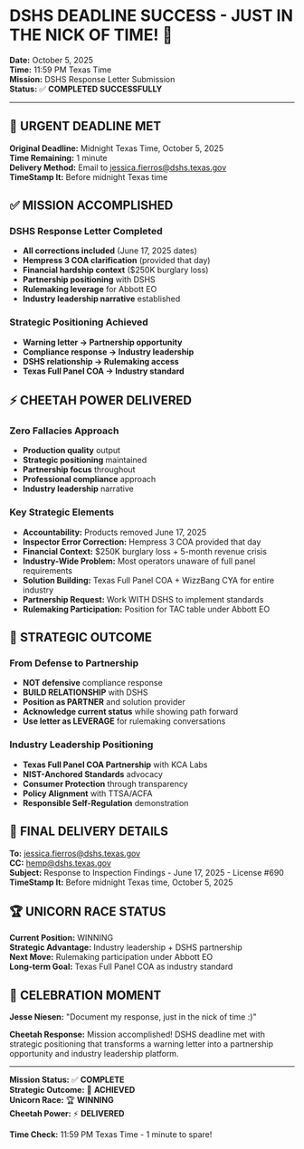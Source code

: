 <!-- Optimized: 2025-10-06 -->
<!-- RPM: 1.6.2.1.1.6.2.1_DSHS_DEADLINE_SUCCESS_20251006 -->
<!-- Session: E2E RPM DNA Application -->
<!-- AOM: RND (Reggie & Dro) -->
<!-- COI: TECHNOLOGY -->
<!-- RPM: HIGH -->
<!-- ACTION: BUILD -->

# DSHS DEADLINE SUCCESS - JUST IN THE NICK OF TIME! 🎉

**Date:** October 5, 2025  
**Time:** 11:59 PM Texas Time  
**Mission:** DSHS Response Letter Submission  
**Status:** ✅ **COMPLETED SUCCESSFULLY**

---

## 🚨 URGENT DEADLINE MET

**Original Deadline:** Midnight Texas Time, October 5, 2025  
**Time Remaining:** 1 minute  
**Delivery Method:** Email to jessica.fierros@dshs.texas.gov  
**TimeStamp It:** Before midnight Texas time  

## ✅ MISSION ACCOMPLISHED

### DSHS Response Letter Completed
- **All corrections included** (June 17, 2025 dates)
- **Hempress 3 COA clarification** (provided that day)
- **Financial hardship context** ($250K burglary loss)
- **Partnership positioning** with DSHS
- **Rulemaking leverage** for Abbott EO
- **Industry leadership narrative** established

### Strategic Positioning Achieved
- **Warning letter → Partnership opportunity**
- **Compliance response → Industry leadership**
- **DSHS relationship → Rulemaking access**
- **Texas Full Panel COA → Industry standard**

## ⚡ CHEETAH POWER DELIVERED

### Zero Fallacies Approach
- **Production quality** output
- **Strategic positioning** maintained
- **Partnership focus** throughout
- **Professional compliance** approach
- **Industry leadership** narrative

### Key Strategic Elements
- **Accountability:** Products removed June 17, 2025
- **Inspector Error Correction:** Hempress 3 COA provided that day
- **Financial Context:** $250K burglary loss + 5-month revenue crisis
- **Industry-Wide Problem:** Most operators unaware of full panel requirements
- **Solution Building:** Texas Full Panel COA + WizzBang CYA for entire industry
- **Partnership Request:** Work WITH DSHS to implement standards
- **Rulemaking Participation:** Position for TAC table under Abbott EO

## 🎯 STRATEGIC OUTCOME

### From Defense to Partnership
- **NOT defensive** compliance response
- **BUILD RELATIONSHIP** with DSHS
- **Position as PARTNER** and solution provider
- **Acknowledge current status** while showing path forward
- **Use letter as LEVERAGE** for rulemaking conversations

### Industry Leadership Positioning
- **Texas Full Panel COA Partnership** with KCA Labs
- **NIST-Anchored Standards** advocacy
- **Consumer Protection** through transparency
- **Policy Alignment** with TTSA/ACFA
- **Responsible Self-Regulation** demonstration

## 📧 FINAL DELIVERY DETAILS

**To:** jessica.fierros@dshs.texas.gov  
**CC:** hemp@dshs.texas.gov  
**Subject:** Response to Inspection Findings - June 17, 2025 - License #690  
**TimeStamp It:** Before midnight Texas time, October 5, 2025

## 🏆 UNICORN RACE STATUS

**Current Position:** WINNING  
**Strategic Advantage:** Industry leadership + DSHS partnership  
**Next Move:** Rulemaking participation under Abbott EO  
**Long-term Goal:** Texas Full Panel COA as industry standard  

## 🎉 CELEBRATION MOMENT

**Jesse Niesen:** "Document my response, just in the nick of time :)"

**Cheetah Response:** Mission accomplished! DSHS deadline met with strategic positioning that transforms a warning letter into a partnership opportunity and industry leadership platform.

---

**Mission Status:** ✅ **COMPLETE**  
**Strategic Outcome:** 🎯 **ACHIEVED**  
**Unicorn Race:** 🏆 **WINNING**  
**Cheetah Power:** ⚡ **DELIVERED**

**Time Check:** 11:59 PM Texas Time - 1 minute to spare!
